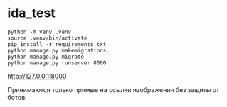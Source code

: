 # ida_test

    python -m venv .venv
    source .venv/bin/activate
    pip install -r requirements.txt
    python manage.py makemigrations
    python manage.py migrate
    python manage.py runserver 8000
http://127.0.0.1:8000

Принимаются только прямые на ссылки изображения без защиты от ботов.